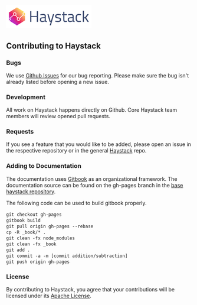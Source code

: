 # ![Haystack](../images/logo_small.png)

## Contributing to Haystack

### Bugs

We use [Github Issues](https://github.com/ExpediaDotCom/haystack-ui/issues) for our bug reporting. Please make sure the bug isn't already listed before opening a new issue.

 ### Development

 All work on Haystack happens directly on Github. Core Haystack team members will review opened pull requests.

 ### Requests

 If you see a feature that you would like to be added, please open an issue in the respective repository or in the general [Haystack](https://github.com/ExpediaDotCom/haystack/issues) repo.

 ### Adding to Documentation

 The documentation uses [Gitbook](https://www.gitbook.com/) as an organizational framework. The documentation source can be found on the gh-pages branch in the [base haystack repository](https://github.com/ExpediaDotCom/haystack/).

  The following code can be used to build gitbook properly.



 ```
 git checkout gh-pages
 gitbook build
 git pull origin gh-pages --rebase
 cp -R _book/* .
 git clean -fx node_modules
 git clean -fx _book
 git add .
 git commit -a -m [commit addition/subtraction]
 git push origin gh-pages
 ```

 ### License

 By contributing to Haystack, you agree that your contributions will be licensed under its [Apache License](https://github.com/ExpediaDotCom/haystack/blob/master/LICENSE).
